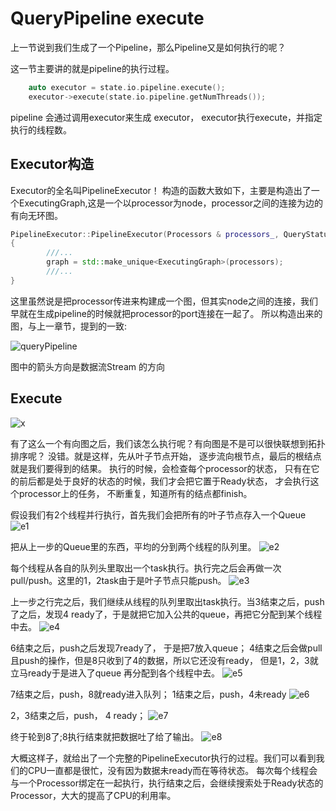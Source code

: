 # QueryPipeline execute

上一节说到我们生成了一个Pipeline，那么Pipeline又是如何执行的呢？

这一节主要讲的就是pipeline的执行过程。


```cpp
    auto executor = state.io.pipeline.execute();
    executor->execute(state.io.pipeline.getNumThreads());
```


pipeline 会通过调用executor来生成 executor， executor执行execute，并指定执行的线程数。

## Executor构造

Executor的全名叫PipelineExecutor！
构造的函数大致如下，主要是构造出了一个ExecutingGraph,这是一个以processor为node，processor之间的连接为边的有向无环图。
```cpp
PipelineExecutor::PipelineExecutor(Processors & processors_, QueryStatus * elem)
{
        ///...
        graph = std::make_unique<ExecutingGraph>(processors);
        ///...
}
```

这里虽然说是把processor传进来构建成一个图，但其实node之间的连接，我们早就在生成pipeline的时候就把processor的port连接在一起了。
所以构造出来的图，与上一章节，提到的一致:

![queryPipeline](imgs/QueryPipelineSimple.svg)

图中的箭头方向是数据流Stream 的方向


## Execute

![x](imgs/portProcessor.svg)

有了这么一个有向图之后，我们该怎么执行呢？有向图是不是可以很快联想到拓扑排序呢？
没错。就是这样，先从叶子节点开始，
逐步流向根节点，最后的根结点就是我们要得到的结果。
执行的时候，会检查每个processor的状态，
只有在它的前后都是处于良好的状态的时候，我们才会把它置于Ready状态，
才会执行这个processor上的任务，
不断重复，知道所有的结点都finish。

假设我们有2个线程并行执行，首先我们会把所有的叶子节点存入一个Queue
![e1](imgs/Executing1.svg)

把从上一步的Queue里的东西，平均的分到两个线程的队列里。
![e2](imgs/Executing2.svg)

每个线程从各自的队列头里取出一个task执行。执行完之后会再做一次pull/push。这里的1，2task由于是叶子节点只能push。
![e3](imgs/Executing3.svg)

上一步之行完之后，我们继续从线程的队列里取出task执行。当3结束之后，push了之后，发现4 ready了，于是就把它加入公共的queue，再把它分配到某个线程中去。
![e4](imgs/Executing4.svg)


6结束之后，push之后发现7ready了， 于是把7放入queue；
4结束之后会做pull且push的操作，但是8只收到了4的数据，所以它还没有ready，
但是1，2，3就立马ready于是进入了queue
再分配到各个线程中去。
![e5](imgs/Executing5.svg)

7结束之后，push，8就ready进入队列；
1结束之后，push，4未ready
![e6](imgs/Executing6.svg)

2，3结束之后，push， 4 ready；
![e7](imgs/Executing7.svg)

终于轮到8了;8执行结束就把数据吐了给了输出。
![e8](imgs/Executing8.svg)

大概这样子，就给出了一个完整的PipelineExecutor执行的过程。我们可以看到我们的CPU一直都是很忙，没有因为数据未ready而在等待状态。
每次每个线程会与一个Processor绑定在一起执行，执行结束之后，会继续搜索处于Ready状态的Processor，大大的提高了CPU的利用率。

